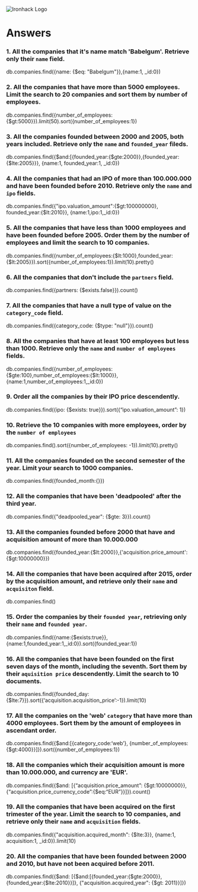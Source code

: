 ![Ironhack Logo](https://i.imgur.com/1QgrNNw.png)

# Answers

### 1. All the companies that it's name match 'Babelgum'. Retrieve only their `name` field.
db.companies.find({name: {$eq: "Babelgum"}},{name:1, _id:0})

### 2. All the companies that have more than 5000 employees. Limit the search to 20 companies and sort them by **number of employees**.
db.companies.find({number_of_employees: {$gt:5000}}).limit(50).sort({number_of_employees:1})

### 3. All the companies founded between 2000 and 2005, both years included. Retrieve only the `name` and `founded_year` fileds.
db.companies.find({$and:[{founded_year:{$gte:2000}},{founded_year: {$lte:2005}}}, {name:1, founded_year:1, _id:0})

### 4. All the companies that had an IPO of more than 100.000.000 and have been founded before 2010. Retrieve only the `name` and `ipo` fields.
db.companies.find({"ipo.valuation_amount":{$gt:100000000}, founded_year:{$lt:2010}}, {name:1,ipo:1,_id:0})

### 5. All the companies that have less than 1000 employees and have been founded before 2005. Order them by the number of employees and limit the search to 10 companies.
db.companies.find({number_of_employees:{$lt:1000},founded_year:{$lt:2005}}).sort({number_of_employees:1}).limit(10).pretty()

### 6. All the companies that don't include the `partners` field.
db.companies.find({partners: {$exists.false}}).count()

### 7. All the companies that have a null type of value on the `category_code` field.
db.companies.find({category_code: {$type: "null"}}).count()

### 8. All the companies that have at least 100 employees but less than 1000. Retrieve only the `name` and `number of employees` fields.
db.companies.find({number_of_employees:{$gte:100},number_of_employees:{$lt:1000}},{name:1,number_of_employees:1,_id:0})

### 9. Order all the companies by their IPO price descendently.
db.companies.find({ipo: {$exists: true}}).sort({“ipo.valuation_amount”: 1})

### 10. Retrieve the 10 companies with more employees, order by the `number of employees`
db.companies.find().sort({number_of_employees: -1}).limit(10).pretty()

### 11. All the companies founded on the second semester of the year. Limit your search to 1000 companies.
db.companies.find({founded_month:{}})

### 12. All the companies that have been 'deadpooled' after the third year.
db.companies.find({"deadpooled_year": {$gte: 3}}).count()

### 13. All the companies founded before 2000 that have and acquisition amount of more than 10.000.000
db.companies.find({founded_year:{$lt:2000}},{'acquisition.price_amount':{$gt:10000000}})

### 14. All the companies that have been acquired after 2015, order by the acquisition amount, and retrieve only their `name` and `acquisiton` field.
db.companies.find()

### 15. Order the companies by their `founded year`, retrieving only their `name` and `founded year`.
db.companies.find({name:{$exists:true}},{name:1,founded_year:1,_id:0}).sort({founded_year:1})

### 16. All the companies that have been founded on the first seven days of the month, including the seventh. Sort them by their `aquisition price` descendently. Limit the search to 10 documents.
db.companies.find({founded_day:{$lte:7}}).sort({‘acquisition.acquisition_price’:-1}).limit(10)

### 17. All the companies on the 'web' `category` that have more than 4000 employees. Sort them by the amount of employees in ascendant order.
db.companies.find({$and:[{category_code:‘web’}, {number_of_employees:{$gt:4000}}]}).sort({number_of_employees:1})

### 18. All the companies which their acquisition amount is more than 10.000.000, and currency are 'EUR'.
db.companies.find({$and: [{“acquisition.price_amount”: {$gt:10000000}}, {“acquisition.price_currency_code”:{$eq:“EUR”}}]}).count()

### 19. All the companies that have been acquired on the first trimester of the year. Limit the search to 10 companies, and retrieve only their `name` and `acquisition` fields.
db.companies.find({"acquisition.acquired_month": {$lte:3}}, {name:1, acquisition:1, _id:0}).limit(10)

### 20. All the companies that have been founded between 2000 and 2010, but have not been acquired before 2011.
db.companies.find({$and: [{$and:[{founded_year:{$gte:2000}}, {founded_year:{$lte:2010}}]}, {"acquisition.acquired_year": {$gt: 2011}}]})
